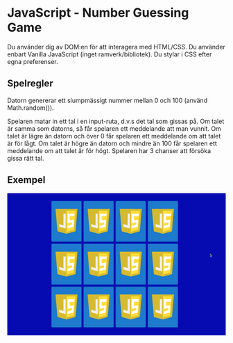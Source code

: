 # JavaScript - Number Guessing Game

Du använder dig av DOM:en för att interagera med HTML/CSS. Du använder enbart Vanilla JavaScript (inget ramverk/bibliotek). Du stylar i CSS efter egna preferenser.

## Spelregler

Datorn genererar ett slumpmässigt nummer mellan 0 och 100 (använd Math.random()). 

Spelaren matar in ett tal i en input-ruta, d.v.s det tal som gissas på. 
Om talet är samma som datorns, så får spelaren ett meddelande att man vunnit. 
Om talet är lägre än datorn och över 0 får spelaren ett meddelande om att talet är för lågt.
Om talet är högre än datorn och mindre än 100 får spelaren ett meddelande om att talet är för högt.
Spelaren har 3 chanser att försöka gissa rätt tal.  

## Exempel

![Javascript Number Guessing Game](https://github.com/chasacademy-sandra-larsson/js--memory-game/blob/main/memory-game.gif)
